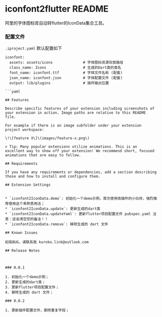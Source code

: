 # iconfont2flutter README

阿里的字体图标库自动转flutter的IconData集合工具。

### 配置文件
`.iproject.yaml` 默认配置如下
```
iconfont:
  assets: assets/icons              # 字体图标资源存放路径
  class_name: Zcons                 # 生成的Dart类的类名
  font_name: iconfont.ttf           # 字体文件名称 (配套)
  json_name: iconfont.json          # 字体配置文件 (配套)
  output: lib/plugins               # 插件输出位置

```yaml

## Features

Describe specific features of your extension including screenshots of your extension in action. Image paths are relative to this README file.

For example if there is an image subfolder under your extension project workspace:

\!\[feature X\]\(images/feature-x.png\)

> Tip: Many popular extensions utilize animations. This is an excellent way to show off your extension! We recommend short, focused animations that are easy to follow.

## Requirements

If you have any requirements or dependencies, add a section describing those and how to install and configure them.

## Extension Settings


* `iconfont2IconData.demo`: 初始化一个demo示例，首次使用改插件的小伙伴，强烈推荐使用这个来熟悉用法；
* `iconfont2IconData.update`: 更新生成的dart类
* `iconfont2IconData.updateYaml`: 更新flutter项目配置文件 pubspec.yaml 注意：这会清空您的备注！！
* `iconfont2IconData.remove`: 移除生成的 dart 文件

## Known Issues

如有BUG，请联系我 kuroko.link@outlook.com

## Release Notes



### 0.0.1

1. 初始化一个demo示例；
2. 更新生成的dart类；
3. 更新flutter项目配置文件；
4. 移除生成的 dart 文件；

### 0.0.2

1. 更新插件配置文件，删除重复字段；